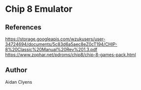 # Chip 8 Emulator

## References
https://storage.googleapis.com/wzukusers/user-34724694/documents/5c83d6a5aec8eZ0cT194/CHIP-8%20Classic%20Manual%20Rev%201.3.pdf
https://www.zophar.net/pdroms/chip8/chip-8-games-pack.html

## Author
Aidan Clyens
